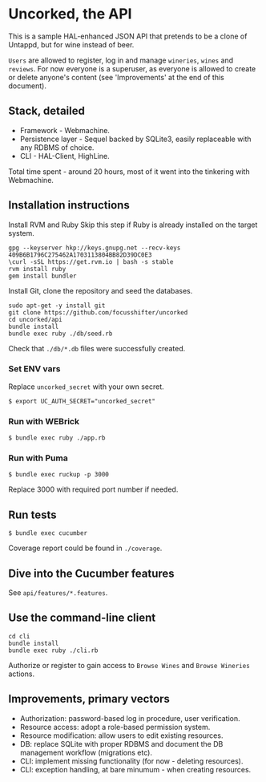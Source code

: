 Uncorked, the API
================

This is a sample HAL-enhanced JSON API that pretends to be a clone of Untappd, but for wine instead of beer.

`Users` are allowed to register, log in and manage `wineries`, `wines` and `reviews`.
For now everyone is a superuser, as everyone is allowed to create or delete anyone's content (see 'Improvements' at the end of this document).

## Stack, detailed

- Framework - Webmachine.
- Persistence layer - Sequel backed by SQLite3, easily replaceable with any RDBMS of choice.
- CLI - HAL-Client, HighLine.

Total time spent - around 20 hours, most of it went into the tinkering with Webmachine.

## Installation instructions

Install RVM and Ruby
Skip this step if Ruby is already installed on the target system.
```
gpg --keyserver hkp://keys.gnupg.net --recv-keys 409B6B1796C275462A1703113804BB82D39DC0E3
\curl -sSL https://get.rvm.io | bash -s stable
rvm install ruby
gem install bundler
```

Install Git, clone the repository and seed the databases.
```
sudo apt-get -y install git
git clone https://github.com/focusshifter/uncorked
cd uncorked/api
bundle install
bundle exec ruby ./db/seed.rb
```
Check that `./db/*.db` files were successfully created.

### Set ENV vars

Replace `uncorked_secret` with your own secret.
```
$ export UC_AUTH_SECRET="uncorked_secret"
```

### Run with WEBrick

```
$ bundle exec ruby ./app.rb
```

### Run with Puma

```
$ bundle exec ruckup -p 3000
```
Replace 3000 with required port number if needed.

## Run tests

```
$ bundle exec cucumber
```
Coverage report could be found in `./coverage`.

## Dive into the Cucumber features

See `api/features/*.features`.

## Use the command-line client

```
cd cli
bundle install
bundle exec ruby ./cli.rb
```
Authorize or register to gain access to `Browse Wines` and `Browse Wineries` actions.

## Improvements, primary vectors

- Authorization: password-based log in procedure, user verification.
- Resource access: adopt a role-based permission system.
- Resource modification: allow users to edit existing resources.
- DB: replace SQLite with proper RDBMS and document the DB management workflow (migrations etc).
- CLI: implement missing functionality (for now - deleting resources).
- CLI: exception handling, at bare minumum - when creating resources.
